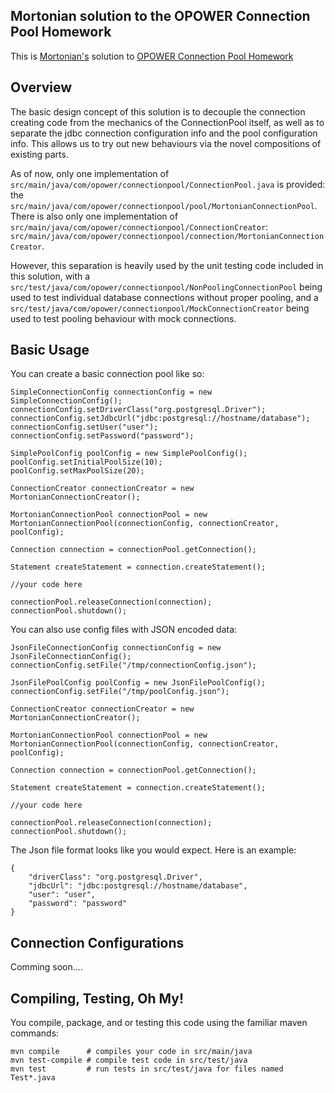 ## Mortonian solution to the OPOWER Connection Pool Homework

This is [Mortonian's](https://github.com/Mortonian/) solution to [OPOWER Connection Pool Homework](https://github.com/opower/connection_pool_scaffold)

## Overview

The basic design concept of this solution is to decouple the connection creating code from the mechanics of the ConnectionPool itself, as well as to separate the jdbc connection configuration info and the pool configuration info.  This allows us to try out new behaviours via the novel compositions of existing parts.

As of now, only one implementation of `src/main/java/com/opower/connectionpool/ConnectionPool.java` is provided: the `src/main/java/com/opower/connectionpool/pool/MortonianConnectionPool`.  There is also only one implementation of `src/main/java/com/opower/connectionpool/ConnectionCreator`: `src/main/java/com/opower/connectionpool/connection/MortonianConnectionCreator`.

However, this separation is heavily used by the unit testing code included in this solution, with a `src/test/java/com/opower/connectionpool/NonPoolingConnectionPool` being used to test individual database connections without proper pooling, and a `src/test/java/com/opower/connectionpool/MockConnectionCreator` being used to test pooling behaviour with mock connections.  

## Basic Usage

You can create a basic connection pool like so:

    SimpleConnectionConfig connectionConfig = new SimpleConnectionConfig();
    connectionConfig.setDriverClass("org.postgresql.Driver");
    connectionConfig.setJdbcUrl("jdbc:postgresql://hostname/database");
    connectionConfig.setUser("user");
    connectionConfig.setPassword("password");
    
    SimplePoolConfig poolConfig = new SimplePoolConfig();
    poolConfig.setInitialPoolSize(10);
    poolConfig.setMaxPoolSize(20);
    
    ConnectionCreator connectionCreator = new MortonianConnectionCreator();
    
    MortonianConnectionPool connectionPool = new MortonianConnectionPool(connectionConfig, connectionCreator, poolConfig);
    
    Connection connection = connectionPool.getConnection();
    
    Statement createStatement = connection.createStatement();
    
    //your code here
    
    connectionPool.releaseConnection(connection);
    connectionPool.shutdown(); 
    
You can also use config files with JSON encoded data:

    JsonFileConnectionConfig connectionConfig = new JsonFileConnectionConfig();
    connectionConfig.setFile("/tmp/connectionConfig.json");
    
    JsonFilePoolConfig poolConfig = new JsonFilePoolConfig();
    connectionConfig.setFile("/tmp/poolConfig.json");
    
    ConnectionCreator connectionCreator = new MortonianConnectionCreator();
    
    MortonianConnectionPool connectionPool = new MortonianConnectionPool(connectionConfig, connectionCreator, poolConfig);
    
    Connection connection = connectionPool.getConnection();
    
    Statement createStatement = connection.createStatement();
    
    //your code here
    
    connectionPool.releaseConnection(connection);
    connectionPool.shutdown(); 

The Json file format looks like you would expect.  Here is an example:
    
    {
        "driverClass": "org.postgresql.Driver",
        "jdbcUrl": "jdbc:postgresql://hostname/database",
        "user": "user",
        "password": "password" 
    }

## Connection Configurations

Comming soon....

## Compiling, Testing, Oh My!

You compile, package, and or testing this code using the familiar maven commands:

    mvn compile      # compiles your code in src/main/java
    mvn test-compile # compile test code in src/test/java
    mvn test         # run tests in src/test/java for files named Test*.java


